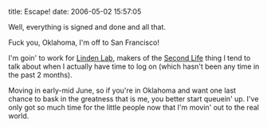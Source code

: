 title: Escape!
date: 2006-05-02 15:57:05 

Well, everything is signed and done and all that. 

Fuck you, Oklahoma, I'm off to San Francisco!

I'm goin' to work for [Linden Lab][1], makers of the [Second Life][2] thing I tend to talk about when I actually have time to log on (which hasn't been any time in the past 2 months).

Moving in early-mid June, so if you're in Oklahoma and want one last chance to bask in the greatness that is me, you better start queuein' up. I've only got so much time for the little people now that I'm movin' out to the real world.

   [1]: http://www.lindenlab.com
   [2]: http://www.secondlife.com

